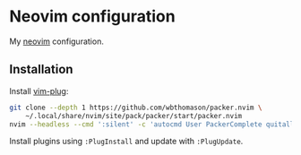 # Neovim configuration

My [neovim](https://neovim.io/) configuration.

## Installation

Install [vim-plug](https://github.com/junegunn/vim-plug#installation):

```bash
git clone --depth 1 https://github.com/wbthomason/packer.nvim \
    ~/.local/share/nvim/site/pack/packer/start/packer.nvim
nvim --headless --cmd ':silent' -c 'autocmd User PackerComplete quitall' -c 'PackerSync'
```

Install plugins using `:PlugInstall` and update with `:PlugUpdate`.
